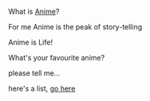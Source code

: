 What is [Anime](https://en.wikipedia.org/wike/Anime)?

For me Anime is the peak of story-telling

Anime is Life!

What's your favourite anime?

please tell me...

here's a list, [go here](anime/anime-list/anime-list.md)
